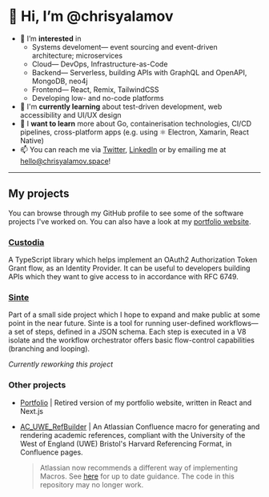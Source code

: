 # 👋 Hi, I’m @chrisyalamov
- 👀 I’m **interested** in
  -  Systems develoment— event sourcing and event-driven architecture; microservices
  -  Cloud— DevOps, Infrastructure-as-Code
  -  Backend— Serverless, building APIs with GraphQL and OpenAPI, MongoDB, neo4j
  -  Frontend— React, Remix, TailwindCSS
  -  Developing low- and no-code platforms
- 🌱 I'm **currently learning** about test-driven development, web accessibility and UI/UX design
- 🌱 I **want to learn** more about Go, containerisation technologies, CI/CD pipelines, cross-platform apps (e.g. using ⚛️ Electron, Xamarin, React Native)
- 📫 You can reach me via [Twitter](https://twitter.com/chrisyalamov), [LinkedIn](https://linkedin.com/in/chrisyalamov) or by emailing me at [hello@chrisyalamov.space](mailto:hello@chrisyalamov.space)!

---

## My projects

You can browse through my GitHub profile to see some of the software projects I've worked on. You can also have a look at my [portfolio website](https://www.chrisyalamov.space).

### [Custodia](https://github.com/chrisyalamov/custodia)
A TypeScript library which helps implement an OAuth2 Authorization Token Grant flow, as an Identity Provider. It can be useful to developers building APIs which they want to give access to in accordance with RFC 6749.

### [Sinte](https://github.com/Revantpoint/sinte)
Part of a small side project which I hope to expand and make public at some point in the near future. Sinte is a tool for running user-defined workflows— a set of steps, defined in a JSON schema. Each step is executed in a V8 isolate and the workflow orchestrator offers basic flow-control capabilities (branching and looping).

*Currently reworking this project*

### Other projects
- [Portfolio](https://github.com/chrisyalamov/portfolio_website) | Retired version of my portfolio website, written in React and Next.js
- [AC_UWE_RefBuilder](https://github.com/chrisyalamov/AC_UWE_RefBuilder) | An Atlassian Confluence macro for generating and rendering academic references, compliant with the University of the West of England (UWE) Bristol's Harvard Referencing Format, in Confluence pages.  

  > Atlassian now recommends a different way of implementing Macros. See [here](https://developer.atlassian.com/server/confluence/writing-macros/) for up to date guidance. The code in this repository may no longer work.
